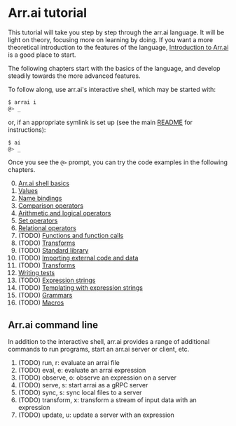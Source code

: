 # Arr.ai tutorial

This tutorial will take you step by step through the arr.ai language. It will be
light on theory, focusing more on learning by doing. If you want a more
theoretical introduction to the features of the language, [Introduction to
Arr.ai](../README.md) is a good place to start.

The following chapters start with the basics of the language, and develop
steadily towards the more advanced features.

To follow along, use arr.ai's interactive shell, which may be started with:

```bash
$ arrai i
@> _
```

or, if an appropriate symlink is set up (see the main [README](../../README.md)
for instructions):

```bash
$ ai
@> _
```

Once you see the `@>` prompt, you can try the code examples in the following
chapters.

0. [Arr.ai shell basics](shell.md)
1. [Values](values.md)
2. [Name bindings](binding.md)
3. [Comparison operators](comparison.md)
4. [Arithmetic and logical operators](arithmetic.md)
5. [Set operators](setops.md)
6. [Relational operators](relops.md)
7. (TODO) [Functions and function calls](function.md)
8. (TODO) [Transforms](transforms.md)
9. (TODO) [Standard library](stdlib.md)
10. (TODO) [Importing external code and data](import.md)
11. (TODO) [Transforms](transforms.md)
12. [Writing tests](testing.md)
13. (TODO) [Expression strings](exprstr.md)
14. (TODO) [Templating with expression strings](templating.md)
15. (TODO) [Grammars](grammars.md)
16. (TODO) [Macros](macros.md)

## Arr.ai command line

In addition to the interactive shell, arr.ai provides a range of additional
commands to run programs, start an arr.ai server or client, etc.

1. (TODO) run, r: evaluate an arrai file
2. (TODO) eval, e: evaluate an arrai expression
3. (TODO) observe, o: observe an expression on a server
4. (TODO) serve, s: start arrai as a gRPC server
5. (TODO) sync, s: sync local files to a server
6. (TODO) transform, x: transform a stream of input data with an expression
7. (TODO) update, u: update a server with an expression

